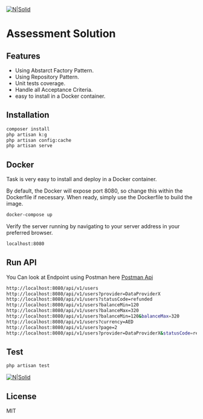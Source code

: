 [![N|Solid](https://s3.eu-west-2.amazonaws.com/parent-documents/assets/parent_logo.png)](http://parent.eu)

# Assessment Solution

## Features

- Using Abstarct Factory Pattern.
- Using Repository Pattern.
- Unit tests coverage.
- Handle all Acceptance Criteria.
- easy to install in a Docker container.

## Installation

```sh
composer install
php artisan k:g
php artisan config:cache
php artisan serve
```

## Docker

Task is very easy to install and deploy in a Docker container.

By default, the Docker will expose port 8080, so change this within the
Dockerfile if necessary. When ready, simply use the Dockerfile to
build the image.

```sh
docker-compose up
```

Verify the server running by navigating to your server address in
your preferred browser.

```sh
localhost:8080
```

## Run API
You Can look at Endpoint using Postman here
[Postman Api](https://documenter.getpostman.com/view/12898163/TzJrBJde)

```sh
http://localhost:8080/api/v1/users
http://localhost:8080/api/v1/users?provider=DataProviderX
http://localhost:8080/api/v1/users?statusCode=refunded
http://localhost:8080/api/v1/users?balanceMin=120
http://localhost:8080/api/v1/users?balanceMax=320
http://localhost:8080/api/v1/users?balanceMin=120&balanceMax=320
http://localhost:8080/api/v1/users?currency=AED
http://localhost:8080/api/v1/users?page=2
http://localhost:8080/api/v1/users?provider=DataProviderX&statusCode=refunded&balanceMin=120&balanceMax=320&currency=AED&page=2
```

## Test
```sh
php artisan test 
```

[![N|Solid](https://i.ibb.co/rwHCCnX/task.png)](https://nodesource.com/products/nsolid)

## License

MIT
